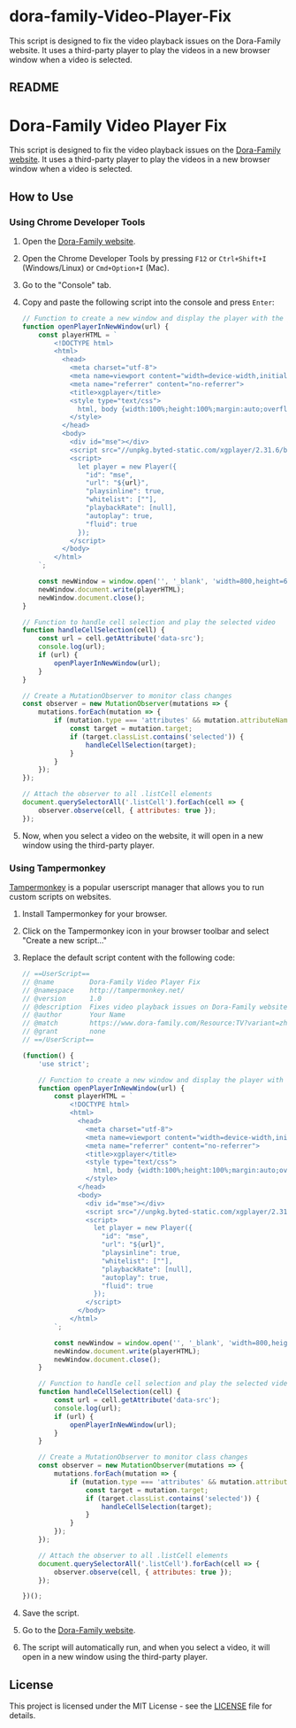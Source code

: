 # dora-family-Video-Player-Fix
This script is designed to fix the video playback issues on the Dora-Family website. It uses a third-party player to play the videos in a new browser window when a video is selected.
## README

# Dora-Family Video Player Fix

This script is designed to fix the video playback issues on the [Dora-Family website](https://www.dora-family.com/Resource:TV?variant=zh-sg). It uses a third-party player to play the videos in a new browser window when a video is selected.

## How to Use

### Using Chrome Developer Tools

1. Open the [Dora-Family website](https://www.dora-family.com/Resource:TV?variant=zh-sg).
2. Open the Chrome Developer Tools by pressing `F12` or `Ctrl+Shift+I` (Windows/Linux) or `Cmd+Option+I` (Mac).
3. Go to the "Console" tab.
4. Copy and paste the following script into the console and press `Enter`:

    ```javascript
    // Function to create a new window and display the player with the given URL
    function openPlayerInNewWindow(url) {
        const playerHTML = `
            <!DOCTYPE html>
            <html>
              <head>
                <meta charset="utf-8">
                <meta name=viewport content="width=device-width,initial-scale=1,maximum-scale=1,minimum-scale=1,user-scalable=no,minimal-ui">
                <meta name="referrer" content="no-referrer">
                <title>xgplayer</title>
                <style type="text/css">
                  html, body {width:100%;height:100%;margin:auto;overflow: hidden;}
                </style>
              </head>
              <body>
                <div id="mse"></div>
                <script src="//unpkg.byted-static.com/xgplayer/2.31.6/browser/index.js" charset="utf-8"></script>
                <script>
                  let player = new Player({
                    "id": "mse",
                    "url": "${url}",
                    "playsinline": true,
                    "whitelist": [""],
                    "playbackRate": [null],
                    "autoplay": true,
                    "fluid": true
                  });
                </script>
              </body>
            </html>
        `;

        const newWindow = window.open('', '_blank', 'width=800,height=600');
        newWindow.document.write(playerHTML);
        newWindow.document.close();
    }

    // Function to handle cell selection and play the selected video
    function handleCellSelection(cell) {
        const url = cell.getAttribute('data-src');
        console.log(url);
        if (url) {
            openPlayerInNewWindow(url);
        }
    }

    // Create a MutationObserver to monitor class changes
    const observer = new MutationObserver(mutations => {
        mutations.forEach(mutation => {
            if (mutation.type === 'attributes' && mutation.attributeName === 'class') {
                const target = mutation.target;
                if (target.classList.contains('selected')) {
                    handleCellSelection(target);
                }
            }
        });
    });

    // Attach the observer to all .listCell elements
    document.querySelectorAll('.listCell').forEach(cell => {
        observer.observe(cell, { attributes: true });
    });
    ```

5. Now, when you select a video on the website, it will open in a new window using the third-party player.

### Using Tampermonkey

[Tampermonkey](https://www.tampermonkey.net/) is a popular userscript manager that allows you to run custom scripts on websites.

1. Install Tampermonkey for your browser.
2. Click on the Tampermonkey icon in your browser toolbar and select "Create a new script..."
3. Replace the default script content with the following code:

    ```javascript
    // ==UserScript==
    // @name         Dora-Family Video Player Fix
    // @namespace    http://tampermonkey.net/
    // @version      1.0
    // @description  Fixes video playback issues on Dora-Family website using a third-party player.
    // @author       Your Name
    // @match        https://www.dora-family.com/Resource:TV?variant=zh-sg
    // @grant        none
    // ==/UserScript==

    (function() {
        'use strict';

        // Function to create a new window and display the player with the given URL
        function openPlayerInNewWindow(url) {
            const playerHTML = `
                <!DOCTYPE html>
                <html>
                  <head>
                    <meta charset="utf-8">
                    <meta name=viewport content="width=device-width,initial-scale=1,maximum-scale=1,minimum-scale=1,user-scalable=no,minimal-ui">
                    <meta name="referrer" content="no-referrer">
                    <title>xgplayer</title>
                    <style type="text/css">
                      html, body {width:100%;height:100%;margin:auto;overflow: hidden;}
                    </style>
                  </head>
                  <body>
                    <div id="mse"></div>
                    <script src="//unpkg.byted-static.com/xgplayer/2.31.6/browser/index.js" charset="utf-8"></script>
                    <script>
                      let player = new Player({
                        "id": "mse",
                        "url": "${url}",
                        "playsinline": true,
                        "whitelist": [""],
                        "playbackRate": [null],
                        "autoplay": true,
                        "fluid": true
                      });
                    </script>
                  </body>
                </html>
            `;

            const newWindow = window.open('', '_blank', 'width=800,height=600');
            newWindow.document.write(playerHTML);
            newWindow.document.close();
        }

        // Function to handle cell selection and play the selected video
        function handleCellSelection(cell) {
            const url = cell.getAttribute('data-src');
            console.log(url);
            if (url) {
                openPlayerInNewWindow(url);
            }
        }

        // Create a MutationObserver to monitor class changes
        const observer = new MutationObserver(mutations => {
            mutations.forEach(mutation => {
                if (mutation.type === 'attributes' && mutation.attributeName === 'class') {
                    const target = mutation.target;
                    if (target.classList.contains('selected')) {
                        handleCellSelection(target);
                    }
                }
            });
        });

        // Attach the observer to all .listCell elements
        document.querySelectorAll('.listCell').forEach(cell => {
            observer.observe(cell, { attributes: true });
        });

    })();
    ```

4. Save the script.
5. Go to the [Dora-Family website](https://www.dora-family.com/Resource:TV?variant=zh-sg).
6. The script will automatically run, and when you select a video, it will open in a new window using the third-party player.

## License

This project is licensed under the MIT License - see the [LICENSE](LICENSE) file for details.
